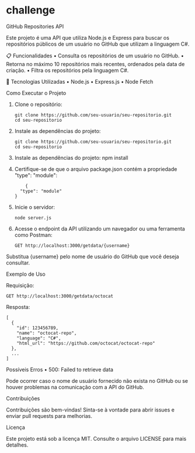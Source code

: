 # challenge
GitHub Repositories API

Este projeto é uma API que utiliza Node.js e Express para buscar os repositórios públicos de um usuário no GitHub que utilizam a linguagem C#.

📋 Funcionalidades
	•	Consulta os repositórios de um usuário no GitHub.
	•	Retorna no máximo 10 repositórios mais recentes, ordenados pela data de criação.
	•	Filtra os repositórios pela linguagem C#.

🚀 Tecnologias Utilizadas
	•	Node.js
	•	Express.js
	•	Node Fetch

Como Executar o Projeto
1.	Clone o repositório:


		git clone https://github.com/seu-usuario/seu-repositorio.git
		cd seu-repositorio

2.	Instale as dependências do projeto:

		git clone https://github.com/seu-usuario/seu-repositorio.git
		cd seu-repositorio

2.	Instale as dependências do projeto:
		npm install

3.	Certifique-se de que o arquivo package.json contém a propriedade "type": "module":

			{
		  "type": "module"
		}

4.	Inicie o servidor:

		node server.js

5.	Acesse o endpoint da API utilizando um navegador ou uma ferramenta como Postman:

		GET http://localhost:3000/getdata/{username}

Substitua {username} pelo nome de usuário do GitHub que você deseja consultar.

Exemplo de Uso

Requisição:

	GET http://localhost:3000/getdata/octocat

Resposta:

	[
	  {
	    "id": 123456789,
	    "name": "octocat-repo",
	    "language": "C#",
	    "html_url": "https://github.com/octocat/octocat-repo"
	  },
	  ...
	]					

Possíveis Erros
	•	500: Failed to retrieve data

Pode ocorrer caso o nome de usuário fornecido não exista no GitHub ou se houver problemas na comunicação com a API do GitHub.

Contribuições

Contribuições são bem-vindas! Sinta-se à vontade para abrir issues e enviar pull requests para melhorias.

Licença

Este projeto está sob a licença MIT. Consulte o arquivo LICENSE para mais detalhes.
